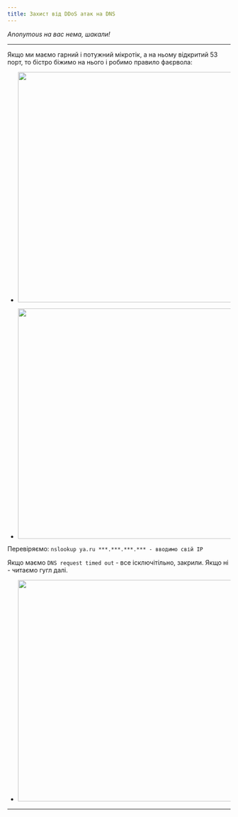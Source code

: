```yaml
---
title: Захист від DDoS атак на DNS
---
```


_Anonymous на вас нема, шакали!_

-----

Якщо ми маємо гарний і потужний мікротік, а на ньому відкритий 53 порт, то бістро біжимо на нього і робимо правило фаєрвола:

* <a href="https://zaychik.info/wp-content/uploads/mikrotik_close_port_53_main1.png"><img class="aligncenter wp-image-924 size-full" src="https://zaychik.info/wp-content/uploads/mikrotik_close_port_53_main1.png" alt="" width="855" height="520" /></a>

* <a href="https://zaychik.info/wp-content/uploads/mikrotik_close_port_53_action1.png"><img class="aligncenter wp-image-923 size-full" src="https://zaychik.info/wp-content/uploads/mikrotik_close_port_53_action1.png" alt="" width="858" height="520" /></a>

Перевіряємо:
`nslookup ya.ru ***.***.***.*** - вводимо свій IP`

Якщо маємо `DNS request timed out` - все ісключітільно, закрили. Якщо ні - читаємо гугл далі.

* <a href="https://zaychik.info/wp-content/uploads/profit.jpeg"><img class="aligncenter wp-image-919 size-full" src="https://zaychik.info/wp-content/uploads/profit.jpeg" alt="" width="800" height="500" /></a>

-----